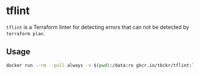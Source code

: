 # tflint

`tflint` is a Terraform linter for detecting errors that can not be detected by `terraform plan`.

## Usage

```bash
docker run --rm --pull always -v $(pwd):/data:ro ghcr.io/tbckr/tflint:latest --recursive
```
